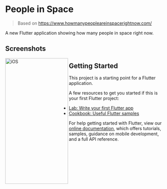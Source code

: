 # People in Space

> Based on https://www.howmanypeopleareinspacerightnow.com/

A new Flutter application showing how many people in space right now.

## Screenshots

<img align="left" width="200" height="400" alt="iOS" src="https://user-images.githubusercontent.com/7933604/70700421-623c0800-1cd3-11ea-828d-641fb302235c.png">

## Getting Started

This project is a starting point for a Flutter application.

A few resources to get you started if this is your first Flutter project:

- [Lab: Write your first Flutter app](https://flutter.dev/docs/get-started/codelab)
- [Cookbook: Useful Flutter samples](https://flutter.dev/docs/cookbook)

For help getting started with Flutter, view our
[online documentation](https://flutter.dev/docs), which offers tutorials,
samples, guidance on mobile development, and a full API reference.
